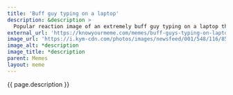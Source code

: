 ```yaml
---
title: 'Buff guy typing on a laptop'
description: &description >
  Popular reaction image of an extremely buff guy typing on a laptop that rests on his lap.
external_url: 'https://knowyourmeme.com/memes/buff-guys-typing-on-laptops-why-yes-how-could-you-tell'
image_url: 'https://i.kym-cdn.com/photos/images/newsfeed/001/548/116/85d.jpg'
image_alt: *description
image_title: *description
parent: Memes
layout: meme
---
```


{{ page.description }}